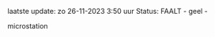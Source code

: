 laatste update: 
zo 26-11-2023  3:50   uur 
Status: FAALT - geel - 
<div class="service Y">microstation</div>